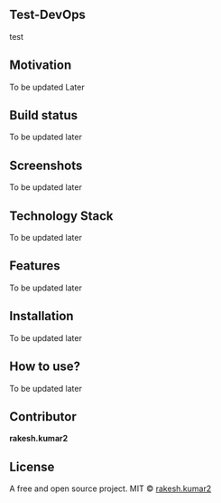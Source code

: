 ## Test-DevOps
test

## Motivation
To be updated Later

## Build status
To be updated later

## Screenshots
To be updated later

## Technology Stack
To be updated later

## Features
To be updated later

## Installation
To be updated later

## How to use?
To be updated later

## Contributor

**rakesh.kumar2**

## License
A free and open source project.
MIT © [rakesh.kumar2]()